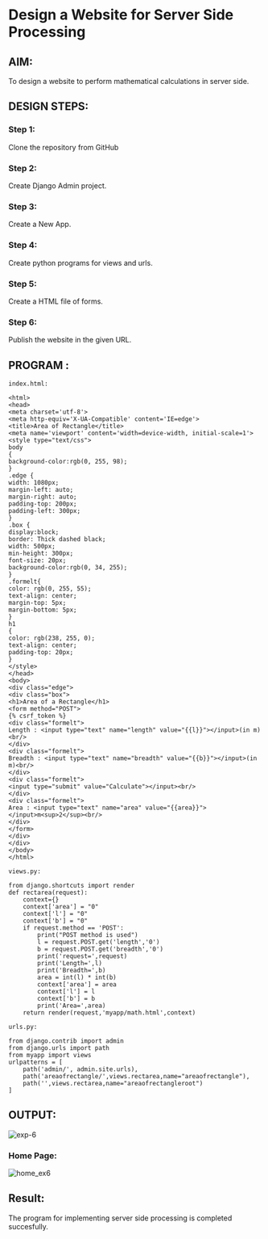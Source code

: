 # Design a Website for Server Side Processing

## AIM:
To design a website to perform mathematical calculations in server side.

## DESIGN STEPS:

### Step 1:
Clone the repository from GitHub

### Step 2:
Create Django Admin project.

### Step 3:
Create a New App.

### Step 4:
Create python programs for views and urls.

### Step 5:
Create a HTML file of forms.

### Step 6:
Publish the website in the given URL.

## PROGRAM :
````
index.html:

<html>
<head>
<meta charset='utf-8'>
<meta http-equiv='X-UA-Compatible' content='IE=edge'>
<title>Area of Rectangle</title>
<meta name='viewport' content='width=device-width, initial-scale=1'>
<style type="text/css">
body 
{
background-color:rgb(0, 255, 98);
}
.edge {
width: 1080px;
margin-left: auto;
margin-right: auto;
padding-top: 200px;
padding-left: 300px;
}
.box {
display:block;
border: Thick dashed black;
width: 500px;
min-height: 300px;
font-size: 20px;
background-color:rgb(0, 34, 255);
}
.formelt{
color: rgb(0, 255, 55);
text-align: center;
margin-top: 5px;
margin-bottom: 5px;
}
h1
{
color: rgb(238, 255, 0);
text-align: center;
padding-top: 20px;
}
</style>
</head>
<body>
<div class="edge">
<div class="box">
<h1>Area of a Rectangle</h1>
<form method="POST">
{% csrf_token %}
<div class="formelt">
Length : <input type="text" name="length" value="{{l}}"></input>(in m)<br/>
</div>
<div class="formelt">
Breadth : <input type="text" name="breadth" value="{{b}}"></input>(in m)<br/>
</div>
<div class="formelt">
<input type="submit" value="Calculate"></input><br/>
</div>
<div class="formelt">
Area : <input type="text" name="area" value="{{area}}"></input>m<sup>2</sup><br/>
</div>
</form>
</div>
</div>
</body>
</html>

views.py:

from django.shortcuts import render
def rectarea(request):
    context={}
    context['area'] = "0"
    context['l'] = "0"
    context['b'] = "0"
    if request.method == 'POST':
        print("POST method is used")
        l = request.POST.get('length','0')
        b = request.POST.get('breadth','0')
        print('request=',request)
        print('Length=',l)
        print('Breadth=',b)
        area = int(l) * int(b)
        context['area'] = area
        context['l'] = l
        context['b'] = b
        print('Area=',area)
    return render(request,'myapp/math.html',context)

urls.py:

from django.contrib import admin
from django.urls import path
from myapp import views
urlpatterns = [
    path('admin/', admin.site.urls),
    path('areaofrectangle/',views.rectarea,name="areaofrectangle"),
    path('',views.rectarea,name="areaofrectangleroot")
]
````
## OUTPUT:
![exp-6](https://github.com/Aakash0407/serversideprocessing/assets/118799103/73c5bf27-3512-4e9b-b0be-493238656427)

### Home Page:
![home_ex6](https://github.com/Aakash0407/serversideprocessing/assets/118799103/88f9acd9-3999-42f7-98a0-1dbede059037)

## Result:
The program for implementing server side processing is completed succesfully.
